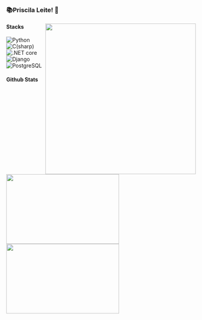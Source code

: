 
### 📚Priscila Leite! 🖖

 
<div> 
<img align="right" src="https://user-images.githubusercontent.com/109990443/219679111-2377f9f6-d336-4ea2-9e87-c0fcdbbafe68.gif" width="400px"/> 
<di>



#### Stacks
<p>
  <img alt="Python" src="https://img.shields.io/badge/Python-3776AB?style=for-the-badge&logo=python&logoColor=white"/>
  <img alt="C(sharp)" src="https://img.shields.io/badge/C(sharp)-3776AB?style=for-the-badge&logo=C(sharp)&logoColor=purple"/> 
  <img alt=".NET core" src="https://img.shields.io/badge/.NET(core)-3776AB?style=for-the-badge&logo=.NET(core)&logoColor=purple"/> 
  <img alt="Django" src="https://img.shields.io/badge/Django-092E20?style=for-the-badge&logo=django&logoColor=white"/>
  <img alt="PostgreSQL" src="https://img.shields.io/badge/PostgreSQL-316192?style=for-the-badge&logo=postgresql&logoColor=white"/>
<p>
 
 
 
 
 

 #### Github Stats
 <a href="#">
  <img src="https://github-readme-stats.vercel.app/api?username=pricileite&show_icons=true&count_private=true&theme=dracula" width="300px" height="185">
  <img src="https://github-readme-stats.vercel.app/api/top-langs/?username=pricileite&layout=compact&theme=dracula&hide=css,html,jupyter%20notebook" width="300px" height = "185">
 </a>
 
 
 
